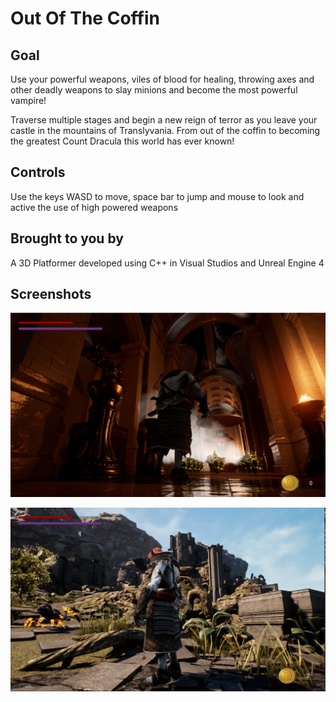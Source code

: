 # Out Of The Coffin

## Goal

Use your powerful weapons, viles of blood for healing, throwing axes and other deadly weapons to slay minions and become the most powerful vampire!

Traverse multiple stages and begin a new reign of terror as you leave your castle in the mountains of Translyvania. From out of the coffin to becoming the greatest Count Dracula this world has ever known!

## Controls

Use the keys WASD to move, space bar to jump and mouse to look and active the use of high powered weapons 

## Brought to you by

A 3D Platformer developed using C++ in Visual Studios and Unreal Engine 4

## Screenshots

![CastleLevel](https://github.com/Jlbrown8708/Platformer-/blob/main/Screenshot%202024-04-18%20095904.gif)

![StormTheGates](https://github.com/Jlbrown8708/Platformer-/blob/main/Screenshot%202024-04-18%20105052.gif)
